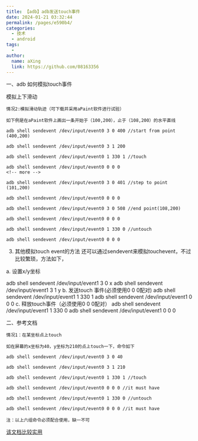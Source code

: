 ```yaml
---
title: 【adb】adb发送touch事件
date: 2024-01-21 03:32:44
permalink: /pages/e590b4/
categories:
  - 技术
  - android
tags:
  - 
author: 
  name: aXing
  link: https://github.com/08163356
---
```

一、adb 如何模拟touch事件

模拟上下滑动

```
情况2:模拟滑动轨迹（可下载并采用aPaint软件进行试验）

如下例是在aPaint软件上画出一条开始于（100,200），止于（108,200）的水平直线

adb shell sendevent /dev/input/event0 3 0 400 //start from point (400,200)

adb shell sendevent /dev/input/event0 3 1 200

adb shell sendevent /dev/input/event0 1 330 1 //touch

adb shell sendevent /dev/input/event0 0 0 0
<!-- more -->

adb shell sendevent /dev/input/event0 3 0 401 //step to point (101,200)

adb shell sendevent /dev/input/event0 0 0 0

adb shell sendevent /dev/input/event0 3 0 508 //end point(108,200)

adb shell sendevent /dev/input/event0 0 0 0

adb shell sendevent /dev/input/event0 1 330 0 //untouch

adb shell sendevent /dev/input/event0 0 0 0
```



3. 其他模拟touch event的方法
还可以通过sendevent来模拟touchevent，不过比较繁琐，方法如下，

a. 设置x/y坐标

adb shell sendevent /dev/input/event1 3 0 x
adb shell sendevent /dev/input/event1 3 1 y
b. 发送touch 事件(必须使用0 0 0配对)
adb shell sendevent /dev/input/event1 1 330 1
adb shell sendevent /dev/input/event1 0 0 0
c.  释放touch事件（必须使用0 0 0配对）
adb shell sendevent /dev/input/event1 1 330 0
adb shell sendevent /dev/input/event1 0 0 0 

二、参考文档

```
情况1：在某坐标点上touch

如在屏幕的x坐标为40，y坐标为210的点上touch一下，命令如下

adb shell sendevent /dev/input/event0 3 0 40

adb shell sendevent /dev/input/event0 3 1 210

adb shell sendevent /dev/input/event0 1 330 1 //touch

adb shell sendevent /dev/input/event0 0 0 0 //it must have

adb shell sendevent /dev/input/event0 1 330 0 //untouch

adb shell sendevent /dev/input/event0 0 0 0 //it must have

注：以上六组命令必须配合使用，缺一不可
```

[该文档比较实用](https://blog.csdn.net/jgw2008/article/details/52913543?spm=1001.2101.3001.6650.2&utm_medium=distribute.pc_relevant.none-task-blog-2%7Edefault%7ECTRLIST%7ERate-2.pc_relevant_antiscan&depth_1-utm_source=distribute.pc_relevant.none-task-blog-2%7Edefault%7ECTRLIST%7ERate-2.pc_relevant_antiscan&utm_relevant_index=5)